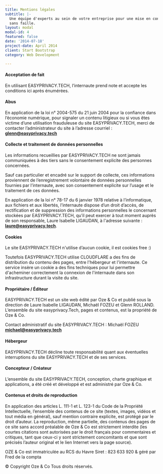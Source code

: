 ```yaml
---
title: Mentions légales
subtitle: |-
  Une équipe d'experts au sein de votre entreprise pour une mise en conformité
  sans faille.
layout: modal
modal-id: 4
featured: false
date: '2014-07-18'
project-date: April 2014
client: Start Bootstrap
category: Web Development

---
```


#### Acceptation de fait

En utilisant EASYPRIVACY.TECH, l’internaute prend note et accepte les
conditions ici après énumérées.

#### Abus

En application de la loi n° 2004-575 du 21 juin 2004 pour la confiance dans
l’économie numérique, pour signaler un contenu litigieux ou si vous êtes
victime d’une utilisation frauduleuse du site EASYPRIVACY.TECH, merci de
contacter l’administrateur du site à l’adresse courriel :
**glenn@easyprivacy.tech**

#### Collecte et traitement de données personnelles

Les informations recueillies par EASYPRIVACY.TECH ne sont jamais communiquées
à des tiers sans le consentement explicite des personnes concernées.  
  
Sauf cas particulier et encadré sur le support de collecte, ces informations
proviennent de l’enregistrement volontaire de données personnelles fournies
par l’internaute, avec son consentement explicite sur l’usage et le traitement
de ces données.  
  
En application de la loi n° 78-17 du 6 janvier 1978 relative à l’informatique,
aux fichiers et aux libertés, l’internaute dispose d’un droit d’accès, de
rectification et de suppression des informations personnelles le concernant
stockées par EASYPRIVACY.TECH, qu’il peut exercer à tout moment auprès de son
responsable, Laure Isabelle LIGAUDAN, à l'adresse suivante :
**laure@easyprivacy.tech**.

#### Cookies

Le site EASYPRIVACY.TECH n'utilise d’aucun cookie, il est cookies free :)  
  
Toutefois EASYPRIVACY.TECH utilise CLOUDFLARE a des fins de distribution du
contenu des pages, entre l'hébergeur et l'internaute. Ce service insère un
cookie a des fins techniques pour lui permettre d'acheminer correctement la
connexion de l'internaute dans son infrastructure durant la visite du site.

#### Propriétaire / Éditeur

EASYPRIVACY.TECH est un site web édité par Oze & Co et publié sous la
direction de Laure Isabelle LIGAUDAN, Michaël FOZEU et Glenn ROLLAND.
L’ensemble du site easyprivacy.Tech, pages et contenus, est la propriété de
Oze & Co.  
  
Contact administratif du site EASYPRIVACY.TECH : Michaël FOZEU
**michael@easyprivacy.tech**

#### Hébergeur

EASYPRIVACY.TECH décline toute responsabilité quant aux éventuelles
interruptions du site EASYPRIVACY.TECH et de ses services.

#### Concepteur / Créateur

L’ensemble du site EASYPRIVACY.TECH, conception, charte graphique et
applications, a été créé et développé et est administré par Oze & Co.

#### Contenus et droits de reproduction

En application des articles L. 111-1 et L. 123-1 du Code de la Propriété
Intellectuelle, l’ensemble des contenus de ce site (textes, images, vidéos et
tout média en général), sauf mention contraire explicite, est protégé par le
droit d’auteur. La reproduction, même partielle, des contenus des pages de ce
site sans accord préalable de Oze & Co est strictement interdite (les courtes
citations sont autorisées par le droit français pour commentaires et
critiques, tant que ceux-ci y sont strictement concomitants et que sont
précisés l’auteur original et le lien Internet vers la page source).  
  
OZE & Co est immatriculée au RCS du Havre Siret : 823 633 920 & géré par Fred
de la compta  
  
© Copyright Oze & Co Tous droits réservés.

